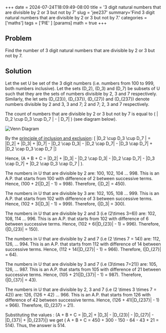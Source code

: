 +++
date = 2024-07-24T18:09:49-08:00
title = '3 digit natural numbers that are divisible by 2 or 3 but not by 7'
slug = 'jee237'
summary='Find 3 digit natural numbers that are divisible by 2 or 3 but not by 7.'
categories = ['maths']
tags = ['PIE' ]
[params]
  math = true
+++

## Problem 
Find the number of 3 digit natural numbers that are divisible by 2 or 3 but not by 7. 

## Solution

Let the set U be set of the 3 digit numbers (i.e. numbers from 100 to 999, both numbers inclusive). Let the sets \(D_2\), \(D_3\) and \(D_7\) be subsets of U such that they are the sets of numbers divisible by 2, 3 and 7 respectively. Similarly, the let sets \(D_{23}\), \(D_{37}\), \(D_{27}\) and \(D_{237}\) denote numbers divisible by 2 and 3, 3 and 7; 2 and 7; 2, 3 and 7 respectively. 

The count of numbers that are divisible by 2 or 3 but not by 7 is equal to \( | D_2 \cup D_3 \cup D_7 | - | D_7| \) (see diagram below). 

![Venn Diagram](/237venndiag.png)

By the [principle of inclusion and exclusion](https://en.wikipedia.org/wiki/Inclusion%E2%80%93exclusion_principle): \[ |D_2 \cup D_3 \cup D_7 | = |D_2| + |D_3| + |D_7| - |D_2 \cap  D_3| - |D_2 \cap D_7| - |D_3 \cap D_7| + |D_2 \cap D_3 \cap D_7 |\]

Hence, \(A + B + C = |D_2| + |D_3|  - |D_2 \cap D_3| - |D_2 \cap D_7| - |D_3 \cap D_7| + |D_2 \cap D_3 \cap D_7 | \).


The numbers in U that are divisible by 2 are:
100, 102, 104 ... 998. This is an A.P. that starts from 100 with difference of 2 between successive terms. Hence, \(100 + 2(|D_2| - 1) = 998\). Therefore, \(|D_2| = 450\).

The numbers in U that are divisible by 3 are:
102, 105, 108 ... 999. This is an A.P. that starts from 102 with difference of 3 between successive terms. Hence, \(102 + 3(|D_3| - 1) = 999\). Therefore, \(|D_3| = 300\).

The numbers in U  that are divisible by 2 and 3 (i.e \(2\times 3=6\)) are: 102, 108, 114 ... 996. This is an A.P. that starts from 102 with difference of 6 between successive terms. Hence, \(102 + 6(|D_{23}| - 1) = 996\). Therefore, \(|D_{23}| = 150\).

The numbers in U   that are divisible by 2 and 7 (i.e \(2 \times 7 = 14\)) are:
112, 126, ... 994. This is an A.P. that starts from 112 with difference of 14 between successive terms. Hence, \(112 + 14(|D_{27}| - 1) = 966\). Therefore, \(|D_{27}| = 64\).

The numbers in U that are divisible by 3 and 7 (i.e \(3\times 7=21\)) are:
105, 126, ... 987. This is an A.P. that starts from 105 with difference of 21 between successive terms. Hence, \(105 + 21(|D_{37}| - 1) = 987\). Therefore, \(|D_{37}| = 43\).

The numbers in U  that are divisible by 2, 3 and 7 (i.e \(2 \times 3 \times 7 = 42\)) are:
 126, (126 + 42) ...  966. This is an A.P. that starts from 126 with difference of 42 between successive terms. Hence, \(126 + 41(|D_{237}| - 1) = 966\). Therefore, \(D_{237} = 21\).

Substituting the values : \(A + B + C = |D_2| + |D_3| - |D_{23}| - |D_{27}| - |D_{37}| + |D_{237}|\) we get \( A + B + C = 450 + 300 - 150 - 64 - 43 + 21 = 514\). Thus, the answer is 514.



